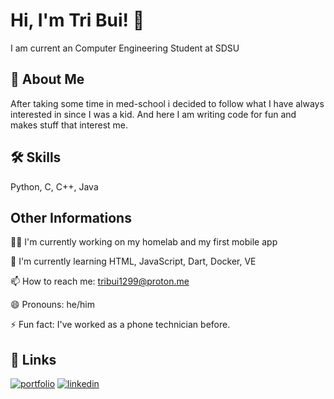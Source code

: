 # Hi, I'm Tri Bui! 👋

I am current an Computer Engineering Student at SDSU
## 🚀 About Me

After taking some time in med-school i decided to follow what I have always interested in since I was a kid. And here I am writing code for fun and makes stuff that interest me.

## 🛠 Skills
Python, C, C++, Java

## Other Informations
👩‍💻 I'm currently working on my homelab and my first mobile app

🧠 I'm currently learning HTML, JavaScript, Dart, Docker, VE

📫 How to reach me: tribui1299@proton.me

😄 Pronouns: he/him

⚡️ Fun fact: I've worked as a phone technician before.


## 🔗 Links
[![portfolio](https://img.shields.io/badge/my_portfolio-000?style=for-the-badge&logo=ko-fi&logoColor=white)](https://tribui.io/)
[![linkedin](https://img.shields.io/badge/linkedin-0A66C2?style=for-the-badge&logo=linkedin&logoColor=white)](https://www.linkedin.com/in/tribui99/)
